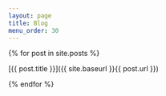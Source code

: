 ```yaml
---
layout: page
title: Blog
menu_order: 30
---
```

{% for post in site.posts %}

[{{ post.title }}]({{ site.baseurl }}{{ post.url }})

{% endfor %}

